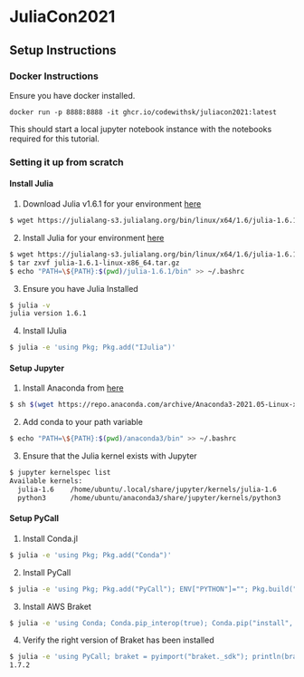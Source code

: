 # JuliaCon2021

## Setup Instructions

### Docker Instructions

Ensure you have docker installed.

```
docker run -p 8888:8888 -it ghcr.io/codewithsk/juliacon2021:latest
```

This should start a local jupyter notebook instance with the notebooks required for this tutorial.

### Setting it up from scratch

#### Install Julia

1. Download Julia v1.6.1 for your environment [here](https://julialang.org/downloads/)

```bash
$ wget https://julialang-s3.julialang.org/bin/linux/x64/1.6/julia-1.6.1-linux-x86_64.tar.gz
```

2. Install Julia for your environment [here](https://julialang.org/downloads/platform/)

```bash
$ wget https://julialang-s3.julialang.org/bin/linux/x64/1.6/julia-1.6.1-linux-x86_64.tar.gz
$ tar zxvf julia-1.6.1-linux-x86_64.tar.gz
$ echo "PATH=\${PATH}:$(pwd)/julia-1.6.1/bin" >> ~/.bashrc
```

3. Ensure you have Julia Installed
```bash
$ julia -v
julia version 1.6.1
```

4. Install IJulia
```bash
$ julia -e 'using Pkg; Pkg.add("IJulia")'
```

#### Setup Jupyter

1. Install Anaconda from [here](https://www.anaconda.com/products/individual)
```bash
$ sh $(wget https://repo.anaconda.com/archive/Anaconda3-2021.05-Linux-x86_64.sh)
```

2. Add conda to your path variable

```bash
$ echo "PATH=\${PATH}:$(pwd)/anaconda3/bin" >> ~/.bashrc
```

3. Ensure that the Julia kernel exists with Jupyter

```bash
$ jupyter kernelspec list
Available kernels:
  julia-1.6    /home/ubuntu/.local/share/jupyter/kernels/julia-1.6
  python3      /home/ubuntu/anaconda3/share/jupyter/kernels/python3
```

#### Setup PyCall

1. Install Conda.jl
```bash
$ julia -e 'using Pkg; Pkg.add("Conda")'
```

2. Install PyCall
```bash
$ julia -e 'using Pkg; Pkg.add("PyCall"); ENV["PYTHON"]=""; Pkg.build("PyCall")'
```

3. Install AWS Braket
```bash
$ julia -e 'using Conda; Conda.pip_interop(true); Conda.pip("install", "amazon-braket-sdk")'
```

4. Verify the right version of Braket has been installed
```bash
$ julia -e 'using PyCall; braket = pyimport("braket._sdk"); println(braket.__version__)'
1.7.2
```
